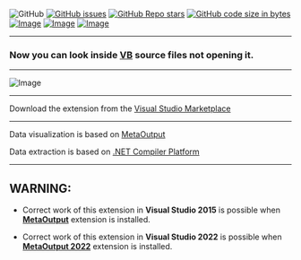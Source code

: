 ![GitHub](https://img.shields.io/github/license/viacheslav-lozinskyi/Preview-VB)
[![GitHub issues](https://img.shields.io/github/issues/viacheslav-lozinskyi/Preview-VB)](https://github.com/viacheslav-lozinskyi/Preview-VB/issues)
[![GitHub Repo stars](https://img.shields.io/github/stars/viacheslav-lozinskyi/Preview-VB)](https://github.com/viacheslav-lozinskyi/Preview-VB/stargazers)
[![GitHub code size in bytes](https://img.shields.io/github/languages/code-size/viacheslav-lozinskyi/Preview-VB)](https://github.com/viacheslav-lozinskyi/Preview-VB)
[![Image](https://img.shields.io/badge/VS-2022-blueviolet)](https://marketplace.visualstudio.com/items?itemName=ViacheslavLozinskyi.MetaOutput-2022)
[![Image](https://img.shields.io/badge/VS-2019-blueviolet)](https://marketplace.visualstudio.com/items?itemName=ViacheslavLozinskyi.MetaOutput-2019)
[![Image](https://img.shields.io/badge/VS-2017-blueviolet)](https://marketplace.visualstudio.com/items?itemName=ViacheslavLozinskyi.MetaOutput-2019)

---

### Now you can look inside [VB](https://en.wikipedia.org/wiki/Visual_Basic) source files not opening it.

---

![Image](https://viacheslav-lozinskyi.github.io/Preview-VB/resource/video/Presentation1.gif)

---

Download the extension from the [Visual Studio Marketplace](https://marketplace.visualstudio.com/items?itemName=ViacheslavLozinskyi.Preview-VB)

---

Data visualization is based on [MetaOutput](https://marketplace.visualstudio.com/items?itemName=ViacheslavLozinskyi.MetaOutput-2019)

Data extraction is based on [.NET Compiler Platform](https://github.com/dotnet/roslyn)

---

## WARNING:

- Correct work of this extension in **Visual Studio 2015** is possible when **[MetaOutput](https://marketplace.visualstudio.com/items?itemName=ViacheslavLozinskyi.MetaOutput-2019)** extension is installed.

- Correct work of this extension in **Visual Studio 2022** is possible when **[MetaOutput 2022](https://marketplace.visualstudio.com/items?itemName=ViacheslavLozinskyi.MetaOutput-2022)** extension is installed.
